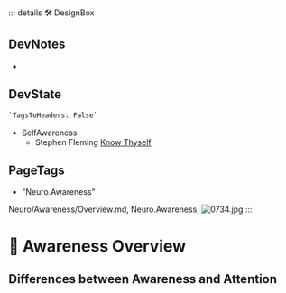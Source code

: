 ::: details 🛠 <dev>DesignBox</dev>

## DevNotes

-

## DevState

```py
`TagsToHeaders: False`
```


- SelfAwareness
    - Stephen Fleming [Know Thyself](https://metacoglab.org/people)
<h2>PageTags</h2>

- "Neuro.Awareness"

Neuro/Awareness/Overview.md, <dev>Neuro.Awareness</dev>, ![0734.jpg](/PaperPhoto/0734.jpg)
:::

# 💜 <neuro>Awareness Overview </neuro>

## Differences between Awareness and Attention